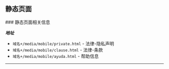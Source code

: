 ## 静态页面

<a name="index" />
### 静态页面相关信息

**_地址_**

* `域名+/media/mobile/private.html` - 法律-隐私声明
* `域名+/media/mobile/clause.html` - 法律-条款
* `域名+/media/mobile/ayuda.html` - 帮助信息

---------------------------------------